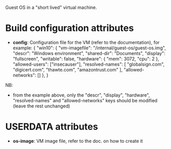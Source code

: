 Guest OS in a "short lived" virtual machine.

# Build configuration attributes

- **config**: 
Configuration file for the VM (refer to the documentation), for example:
{
    "win10": {
        "vm-imagefile": "/internal/guest-os/guest-os.img",
        "descr": "Windows environment",
        "shared-dir": "Documents",
        "display": "fullscreen",
        "writable": false,
        "hardware": {
            "mem": 3072,
            "cpu": 2
        },
        "allowed-users": ["insecauser"],
        "resolved-names": [
            "globalsign.com",
            "digicert.com",
            "thawte.com",
            "amazontrust.com"
        ],
        "allowed-networks": []
    },
}

NB:
- from the example above, only the "descr", "display", "hardware", "resolved-names" and "allowed-networks"
  keys should be modified (leave the rest unchanged)

# USERDATA attributes

- **os-image**: VM image file, refer to the doc. on how to create it